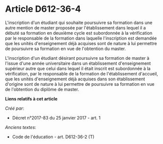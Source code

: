 # Article D612-36-4

L'inscription d'un étudiant qui souhaite poursuivre sa formation dans une autre mention de master proposée par
l'établissement dans lequel il a débuté sa formation en deuxième cycle est subordonnée à la vérification par le responsable
de la formation dans laquelle l'inscription est demandée que les unités d'enseignement déjà acquises sont de nature à lui
permettre de poursuivre sa formation en vue de l'obtention du master.

L'inscription d'un étudiant désirant poursuivre sa formation de master à l'issue d'une année universitaire dans un
établissement d'enseignement supérieur autre que celui dans lequel il était inscrit est subordonnée à la vérification, par le
responsable de la formation de l'établissement d'accueil, que les unités d'enseignement déjà acquises dans son établissement
d'origine sont de nature à lui permettre de poursuivre sa formation en vue de l'obtention du diplôme de master.

**Liens relatifs à cet article**

_Créé par_:

  - Décret n°2017-83 du 25 janvier 2017 - art. 1

_Anciens textes_:

  - Code de l'éducation - art. D612-36-2 (T)
